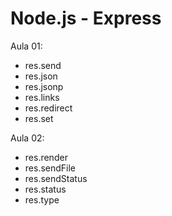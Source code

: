 # Node.js - Express

Aula 01:

- res.send
- res.json
- res.jsonp
- res.links
- res.redirect
- res.set

Aula 02:

- res.render
- res.sendFile
- res.sendStatus
- res.status
- res.type

